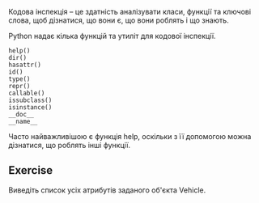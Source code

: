 Кодова інспекція – це здатність аналізувати класи, функції та ключові слова, щоб дізнатися, що вони є, що вони роблять і що знають.

Python надає кілька функцій та утиліт для кодової інспекції.

    help()
    dir() 
    hasattr() 
    id() 
    type() 
    repr() 
    callable() 
    issubclass() 
    isinstance() 
    __doc__ 
    __name__ 
    

Часто найважливішою є функція help, оскільки з її допомогою можна дізнатися, що роблять інші функції.

Exercise
--------

Виведіть список усіх атрибутів заданого об'єкта Vehicle.
